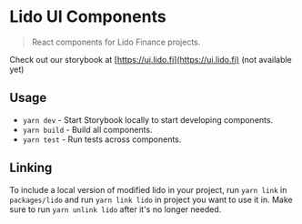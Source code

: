 # Lido UI Components

> React components for Lido Finance projects.

Check out our storybook at [https://ui.lido.fi](https://ui.lido.fi) (not available yet)

## Usage

- `yarn dev` - Start Storybook locally to start developing components.
- `yarn build` - Build all components.
- `yarn test` - Run tests across components.

## Linking

To include a local version of modified lido in your project, run `yarn link` in `packages/lido` and run `yarn link lido` in project you want to use it in. Make sure to run `yarn unlink lido` after it's no longer needed.
